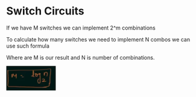 # Switch Circuits

If we have M switches we can implement 2^m combinations

To calculate how many switches we need to implement N combos
we can use such formula

Where are M is our result and N is number of combinations.

![img.png](img.png)


